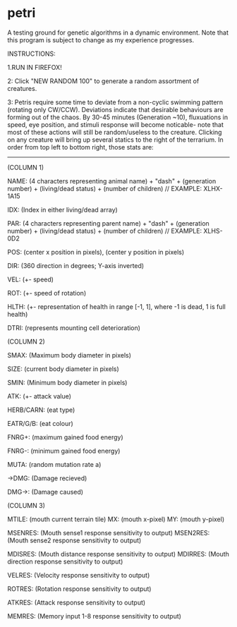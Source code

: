 # petri
A testing ground for genetic algorithms in a dynamic environment. Note that this program is subject to change as my experience progresses.

INSTRUCTIONS:

1.RUN IN FIREFOX!

2: Click "NEW RANDOM 100" to generate a random assortment of creatures.

3: Petris require some time to deviate from a non-cyclic swimming pattern (rotating only CW/CCW). Deviations indicate that desirable behaviours are forming out of the chaos. By 30-45 minutes (Generation  ~10), fluxuations in speed, eye position, and stimuli response will become noticable- note that most of these actions will still be random/useless to the creature. Clicking on any creature will bring up several statics to the right of the terrarium. In order from top left to bottom right, those stats are:

**********************************************

(COLUMN 1)

NAME: (4 characters representing animal name) + "dash" + (generation number) + (living/dead status) + (number of children) // EXAMPLE: XLHX-1A15

IDX: (Index in either living/dead array)

PAR: (4 characters representing parent name) + "dash" + (generation number) + (living/dead status) + (number of children) // EXAMPLE: XLHS-0D2

POS: (center x position in pixels), (center y position in pixels)

DIR: (360 direction in degrees; Y-axis inverted)

VEL: (+- speed)

ROT: (+- speed of rotation)

HLTH: (+- representation of health in range [-1, 1], where -1 is dead, 1 is full health)

DTRI: (represents mounting cell deterioration)

(COLUMN 2)

SMAX: (Maximum body diameter in pixels)

SIZE: (current body diameter in pixels)

SMIN: (Minimum body diameter in pixels)

ATK: (+- attack value)

HERB/CARN: (eat type)

EATR/G/B: (eat colour)

FNRG+: (maximum gained food energy)

FNRG-: (minimum gained food energy)

MUTA: (random mutation rate a)

->DMG: (Damage recieved)

DMG->: (Damage caused)

(COLUMN 3)

MTILE: (mouth current terrain tile) MX: (mouth x-pixel) MY: (mouth y-pixel)

MSENRES: (Mouth sense1 response sensitivity to output) MSEN2RES: (Mouth sense2 response sensitivity to output)

MDISRES: (Mouth distance response sensitivity to output) MDIRRES: (Mouth direction response sensitivity to output)

VELRES: (Velocity response sensitivity to output)

ROTRES: (Rotation response sensitivity to output)

ATKRES: (Attack response sensitivity to output)

MEMRES: (Memory input 1-8 response sensitivity to output)
